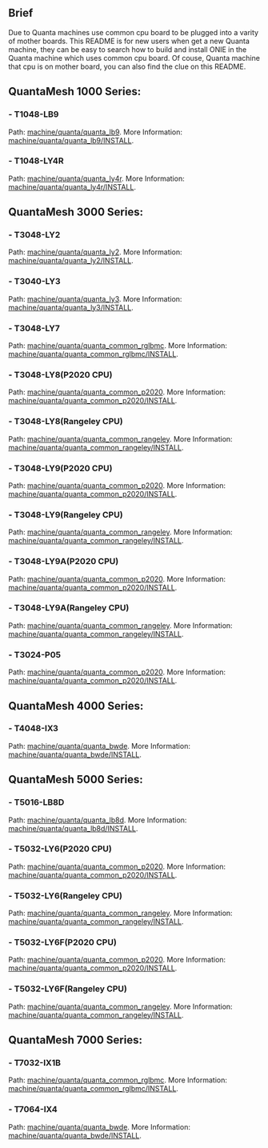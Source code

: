 <!---
   Copyright (C) 2017 Jonathan Tsai <jonathan.tsai@quantatw.com>
   SPDX-License-Identifier:     GPL-2.0
-->
## Brief
Due to Quanta machines use common cpu board to be plugged into a varity of mother
boards. This README is for new users when get a new Quanta machine, they can be easy
to search how to build and install ONIE in the Quanta machine which uses common cpu
board. Of couse, Quanta machine that cpu is on mother board, you can also find the
clue on this README.

## QuantaMesh 1000 Series:
### - T1048-LB9
Path:
[machine/quanta/quanta_lb9](https://github.com/opencomputeproject/onie/tree/master/machine/quanta/quanta_lb9).
More Information:
[machine/quanta/quanta_lb9/INSTALL](https://github.com/opencomputeproject/onie/blob/master/machine/quanta/quanta_lb9/INSTALL).
### - T1048-LY4R
Path:
[machine/quanta/quanta_ly4r](https://github.com/opencomputeproject/onie/tree/master/machine/quanta/quanta_ly4r).
More Information:
[machine/quanta/quanta_ly4r/INSTALL](https://github.com/opencomputeproject/onie/blob/master/machine/quanta/quanta_ly4r/INSTALL).
## QuantaMesh 3000 Series:
### - T3048-LY2
Path:
[machine/quanta/quanta_ly2](https://github.com/opencomputeproject/onie/tree/master/machine/quanta/quanta_ly2).
More Information:
[machine/quanta/quanta_ly2/INSTALL](https://github.com/opencomputeproject/onie/blob/master/machine/quanta/quanta_ly2/INSTALL).
### - T3040-LY3
Path:
[machine/quanta/quanta_ly3](https://github.com/opencomputeproject/onie/tree/master/machine/quanta/quanta_ly3).
More Information:
[machine/quanta/quanta_ly3/INSTALL](https://github.com/opencomputeproject/onie/blob/master/machine/quanta/quanta_ly3/INSTALL).
### - T3048-LY7
Path:
[machine/quanta/quanta_common_rglbmc](https://github.com/opencomputeproject/onie/tree/master/machine/quanta/quanta_common_rglbmc).
More Information:
[machine/quanta/quanta_common_rglbmc/INSTALL](https://github.com/opencomputeproject/onie/blob/master/machine/quanta/quanta_common_rglbmc/INSTALL).
### - T3048-LY8(P2020 CPU)
Path:
[machine/quanta/quanta_common_p2020](https://github.com/opencomputeproject/onie/tree/master/machine/quanta/quanta_common_p2020).
More Information:
[machine/quanta/quanta_common_p2020/INSTALL](https://github.com/opencomputeproject/onie/blob/master/machine/quanta/quanta_common_p2020/INSTALL).
### - T3048-LY8(Rangeley CPU)
Path:
[machine/quanta/quanta_common_rangeley](https://github.com/opencomputeproject/onie/tree/master/machine/quanta/quanta_common_rangeley).
More Information:
[machine/quanta/quanta_common_rangeley/INSTALL](https://github.com/opencomputeproject/onie/blob/master/machine/quanta/quanta_common_rangeley/INSTALL).
### - T3048-LY9(P2020 CPU)
Path:
[machine/quanta/quanta_common_p2020](https://github.com/opencomputeproject/onie/tree/master/machine/quanta/quanta_common_p2020).
More Information:
[machine/quanta/quanta_common_p2020/INSTALL](https://github.com/opencomputeproject/onie/blob/master/machine/quanta/quanta_common_p2020/INSTALL).
### - T3048-LY9(Rangeley CPU)
Path:
[machine/quanta/quanta_common_rangeley](https://github.com/opencomputeproject/onie/tree/master/machine/quanta/quanta_common_rangeley).
More Information:
[machine/quanta/quanta_common_rangeley/INSTALL](https://github.com/opencomputeproject/onie/blob/master/machine/quanta/quanta_common_rangeley/INSTALL).
### - T3048-LY9A(P2020 CPU)
Path:
[machine/quanta/quanta_common_p2020](https://github.com/opencomputeproject/onie/tree/master/machine/quanta/quanta_common_p2020).
More Information:
[machine/quanta/quanta_common_p2020/INSTALL](https://github.com/opencomputeproject/onie/blob/master/machine/quanta/quanta_common_p2020/INSTALL).
### - T3048-LY9A(Rangeley CPU)
Path:
[machine/quanta/quanta_common_rangeley](https://github.com/opencomputeproject/onie/tree/master/machine/quanta/quanta_common_rangeley).
More Information:
[machine/quanta/quanta_common_rangeley/INSTALL](https://github.com/opencomputeproject/onie/blob/master/machine/quanta/quanta_common_rangeley/INSTALL).
### - T3024-P05
Path:
[machine/quanta/quanta_common_p2020](https://github.com/opencomputeproject/onie/tree/master/machine/quanta/quanta_common_p2020).
More Information:
[machine/quanta/quanta_common_p2020/INSTALL](https://github.com/opencomputeproject/onie/blob/master/machine/quanta/quanta_common_p2020/INSTALL).
## QuantaMesh 4000 Series:
### - T4048-IX3
Path:
[machine/quanta/quanta_bwde](https://github.com/opencomputeproject/onie/tree/master/machine/quanta/quanta_bwde).
More Information:
[machine/quanta/quanta_bwde/INSTALL](https://github.com/opencomputeproject/onie/blob/master/machine/quanta/quanta_bwde/INSTALL).
## QuantaMesh 5000 Series:
### - T5016-LB8D
Path:
[machine/quanta/quanta_lb8d](https://github.com/opencomputeproject/onie/tree/master/machine/quanta/quanta_lb8d).
More Information:
[machine/quanta/quanta_lb8d/INSTALL](https://github.com/opencomputeproject/onie/blob/master/machine/quanta/quanta_lb8d/INSTALL).
### - T5032-LY6(P2020 CPU)
Path:
[machine/quanta/quanta_common_p2020](https://github.com/opencomputeproject/onie/tree/master/machine/quanta/quanta_common_p2020).
More Information:
[machine/quanta/quanta_common_p2020/INSTALL](https://github.com/opencomputeproject/onie/blob/master/machine/quanta/quanta_common_p2020/INSTALL).
### - T5032-LY6(Rangeley CPU)
Path:
[machine/quanta/quanta_common_rangeley](https://github.com/opencomputeproject/onie/tree/master/machine/quanta/quanta_common_rangeley).
More Information:
[machine/quanta/quanta_common_rangeley/INSTALL](https://github.com/opencomputeproject/onie/blob/master/machine/quanta/quanta_common_rangeley/INSTALL).
### - T5032-LY6F(P2020 CPU)
Path:
[machine/quanta/quanta_common_p2020](https://github.com/opencomputeproject/onie/tree/master/machine/quanta/quanta_common_p2020).
More Information:
[machine/quanta/quanta_common_p2020/INSTALL](https://github.com/opencomputeproject/onie/blob/master/machine/quanta/quanta_common_p2020/INSTALL).
### - T5032-LY6F(Rangeley CPU)
Path:
[machine/quanta/quanta_common_rangeley](https://github.com/opencomputeproject/onie/tree/master/machine/quanta/quanta_common_rangeley).
More Information:
[machine/quanta/quanta_common_rangeley/INSTALL](https://github.com/opencomputeproject/onie/blob/master/machine/quanta/quanta_common_rangeley/INSTALL).
## QuantaMesh 7000 Series:
### - T7032-IX1B
Path:
[machine/quanta/quanta_common_rglbmc](https://github.com/opencomputeproject/onie/tree/master/machine/quanta/quanta_common_rglbmc).
More Information:
[machine/quanta/quanta_common_rglbmc/INSTALL](https://github.com/opencomputeproject/onie/blob/master/machine/quanta/quanta_common_rglbmc/INSTALL).
### - T7064-IX4
Path:
[machine/quanta/quanta_bwde](https://github.com/opencomputeproject/onie/tree/master/machine/quanta/quanta_bwde).
More Information:
[machine/quanta/quanta_bwde/INSTALL](https://github.com/opencomputeproject/onie/blob/master/machine/quanta/quanta_bwde/INSTALL).

